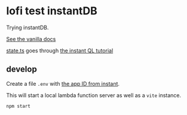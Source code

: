 # lofi test instantDB

Trying instantDB.

[See the vanilla docs](https://docs.instantdb.com/docs/start-vanilla)

[state.ts](./src/state.ts) goes through [the instant QL tutorial](https://docs.instantdb.com/docs/instaql)

## develop
Create a file `.env` with [the app ID from instant](https://www.instantdb.com/dash).

This will start a local lambda function server as well as a `vite` instance.

```sh
npm start
```
